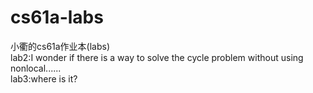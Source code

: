 # cs61a-labs
小衢的cs61a作业本(labs)
<br>
lab2:I wonder if there is a way to solve the cycle problem without using nonlocal......
<br>
lab3:where is it?
